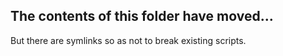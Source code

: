 ## The contents of this folder have moved...

But there are symlinks so as not to break existing scripts.
